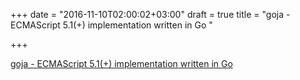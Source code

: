 +++
date = "2016-11-10T02:00:02+03:00"
draft = true
title = "goja - ECMAScript 5.1(+) implementation written in Go "

+++

<p><a href="https://t.co/4pJCz2wdrm">goja - ECMAScript 5.1(+) implementation written in Go </a></p>
